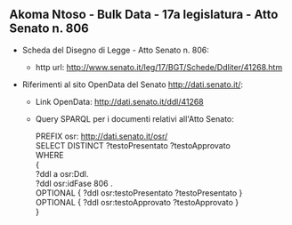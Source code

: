 ## Akoma Ntoso - Bulk Data - 17a legislatura - Atto Senato n. 806 ##

* Scheda del Disegno di Legge - Atto Senato n. 806:
	* http url: http://www.senato.it/leg/17/BGT/Schede/Ddliter/41268.htm

* Riferimenti al sito OpenData del Senato http://dati.senato.it/:
	* Link OpenData: http://dati.senato.it/ddl/41268
	* Query SPARQL per i documenti relativi all'Atto Senato:

        PREFIX osr: <http://dati.senato.it/osr/>  
		SELECT DISTINCT ?testoPresentato ?testoApprovato  
		WHERE  
		{  
		    ?ddl a osr:Ddl.  
		    ?ddl osr:idFase 806 .  
		    OPTIONAL { ?ddl osr:testoPresentato ?testoPresentato }  
		    OPTIONAL { ?ddl osr:testoApprovato ?testoApprovato }  
		}
		